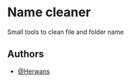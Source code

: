 # Name cleaner

Small tools to clean file and folder name

## Authors

- [@Herwans](https://www.github.com/Herwans)


